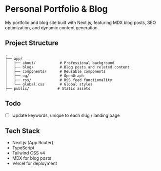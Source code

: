 # Personal Portfolio & Blog

My portfolio and blog site built with Next.js, featuring MDX blog posts, SEO optimization, and dynamic content generation.

## Project Structure

```
.
├── app/
│   ├── about/           # Professional background
│   ├── blog/            # Blog posts and related content
│   ├── components/      # Reusable components
│   ├── og/              # OpenGraph
│   ├── rss/             # RSS feed functionality
│   └── global.css       # Global styles
├── public/             # Static assets
```


## Todo

- [ ] Update keywords, unique to each slug / landing page

## Tech Stack

- Next.js (App Router)
- TypeScript
- Tailwind CSS v4
- MDX for blog posts
- Vercel for deployment

